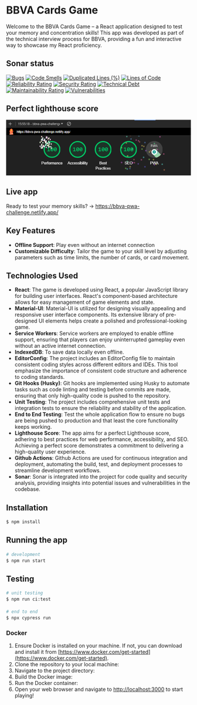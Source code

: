 # BBVA Cards Game

Welcome to the BBVA Cards Game – a React application designed to test your memory and concentration skills! This app was developed as part of the technical interview process for BBVA, providing a fun and interactive way to showcase my React proficiency.

## Sonar status
[![Bugs](https://sonarcloud.io/api/project_badges/measure?project=JC-Saldana_bbva-pwa-challenge&metric=bugs)](https://sonarcloud.io/summary/new_code?id=JC-Saldana_bbva-pwa-challenge)
[![Code Smells](https://sonarcloud.io/api/project_badges/measure?project=JC-Saldana_bbva-pwa-challenge&metric=code_smells)](https://sonarcloud.io/summary/new_code?id=JC-Saldana_bbva-pwa-challenge)
[![Duplicated Lines (%)](https://sonarcloud.io/api/project_badges/measure?project=JC-Saldana_bbva-pwa-challenge&metric=duplicated_lines_density)](https://sonarcloud.io/summary/new_code?id=JC-Saldana_bbva-pwa-challenge)
[![Lines of Code](https://sonarcloud.io/api/project_badges/measure?project=JC-Saldana_bbva-pwa-challenge&metric=ncloc)](https://sonarcloud.io/summary/new_code?id=JC-Saldana_bbva-pwa-challenge)
[![Reliability Rating](https://sonarcloud.io/api/project_badges/measure?project=JC-Saldana_bbva-pwa-challenge&metric=reliability_rating)](https://sonarcloud.io/summary/new_code?id=JC-Saldana_bbva-pwa-challenge)
[![Security Rating](https://sonarcloud.io/api/project_badges/measure?project=JC-Saldana_bbva-pwa-challenge&metric=security_rating)](https://sonarcloud.io/summary/new_code?id=JC-Saldana_bbva-pwa-challenge)
[![Technical Debt](https://sonarcloud.io/api/project_badges/measure?project=JC-Saldana_bbva-pwa-challenge&metric=sqale_index)](https://sonarcloud.io/summary/new_code?id=JC-Saldana_bbva-pwa-challenge)
[![Maintainability Rating](https://sonarcloud.io/api/project_badges/measure?project=JC-Saldana_bbva-pwa-challenge&metric=sqale_rating)](https://sonarcloud.io/summary/new_code?id=JC-Saldana_bbva-pwa-challenge)
[![Vulnerabilities](https://sonarcloud.io/api/project_badges/measure?project=JC-Saldana_bbva-pwa-challenge&metric=vulnerabilities)](https://sonarcloud.io/summary/new_code?id=JC-Saldana_bbva-pwa-challenge)

## Perfect lighthouse score
![Alt text](/resources/lighthouse.png?raw=true "Title")

## Live app
Ready to test your memory skills? -> https://bbva-pwa-challenge.netlify.app/

## Key Features

- **Offline Support**: Play even without an internet connection
- **Customizable Difficulty**: Tailor the game to your skill level by adjusting parameters such as time limits, the number of cards, or card movement.

## Technologies Used

- **React**: The game is developed using React, a popular JavaScript library for building user interfaces. React's component-based architecture allows for easy management of game elements and state.
- **Material-UI**: Material-UI is utilized for designing visually appealing and responsive user interface components. Its extensive library of pre-designed UI elements helps create a polished and professional-looking game.
- **Service Workers**: Service workers are employed to enable offline support, ensuring that players can enjoy uninterrupted gameplay even without an active internet connection.
- **IndexedDB**: To save data locally even offline.
- **EditorConfig**: The project includes an EditorConfig file to maintain consistent coding styles across different editors and IDEs. This tool emphasize the importance of consistent code structure and adherence to coding standards.
- **Git Hooks (Husky)**: Git hooks are implemented using Husky to automate tasks such as code linting and testing before commits are made, ensuring that only high-quality code is pushed to the repository.
- **Unit Testing**: The project includes comprehensive unit tests and integration tests to ensure the reliability and stability of the application.
- **End to End Testing**: Test the whole application flow to ensure no bugs are being pushed to production and that least the core functionality keeps working.
- **Lighthouse Score**: The app aims for a perfect Lighthouse score, adhering to best practices for web performance, accessibility, and SEO. Achieving a perfect score demonstrates a commitment to delivering a high-quality user experience.
- **Github Actions**: Github Actions are used for continuous integration and deployment, automating the build, test, and deployment processes to streamline development workflows.
- **Sonar**: Sonar is integrated into the project for code quality and security analysis, providing insights into potential issues and vulnerabilities in the codebase.

## Installation

```bash
$ npm install
```

## Running the app

```bash
# development
$ npm run start
```

## Testing

```bash
# unit testing
$ npm run ci:test

# end to end
$ npx cypress run
```

### Docker

1. Ensure Docker is installed on your machine. If not, you can download and install it from [https://www.docker.com/get-started](https://www.docker.com/get-started).
2. Clone the repository to your local machine:
3. Navigate to the project directory:
4. Build the Docker image:
5. Run the Docker container:
6. Open your web browser and navigate to [http://localhost:3000](http://localhost:3000) to start playing!
